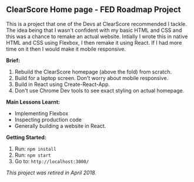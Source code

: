 ## ClearScore Home page -  FED Roadmap Project

This is a project that one of the Devs at ClearScore recommended I tackle. The 
idea being that I wasn't confident with my basic HTML and CSS and this was a 
chance to remake an actual website. Intially I wrote this in native HTML and CSS
using Flexbox, I then remake it using React. If I had more time on it then I 
would make it mobile responsive. 

**Brief:**
1. Rebuild the ClearScore homepage (above the fold) from scratch.
2. Build for a laptop screen. Don't worry about mobile responsive.
3. Build in React using Create-React-App.
4. Don't use Chrome Dev tools to see exact styling on actual homepage.

**Main Lessons Learnt:**
* Implementing Flexbox
* Inspecting production code
* Generally building a website in React.

**Getting Started:**
 1. Run: `npm install`
 2. Run: `npm start`
 3. Go to: `http://localhost:3000/`

*This project was retired in April 2018.*